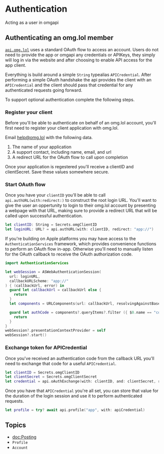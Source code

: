 # Authentication

Acting as a user in omgapi

## Authenticating an omg.lol member

[`api.omg.lol`](https://api.omg.lol/#token-get-oauth-exchange-an-authorization-code-for-an-access-token) uses a standard OAuth flow to access an account. Users do not need to provide the app or omgapi any credentials or APIKeys, they simply will log in via the website and after choosing to enable API access for the app client.

Everything is build around a simple `String` typealias ``APICredential``. After performing a simple OAuth handshake the api provides the client with an `APICredential` and the client should pass that credential for any authenticated requests going forward.

To support optional authentication complete the following steps.

### Register your client

Before you'll be able to authenticate on behalf of an omg.lol account, you'll first need to register your client application with omg.lol.

Email [help@omg.lol](mailto:help@omg.lol) with the following data.

1. The name of your application
2. A support contact, including name, email, and url
3. A redirect URL for the OAuth flow to call upon completion

Once your application is regestered you'll receive a clientID and clientSecret. Save these values somewhere secure.

### Start OAuth flow

Once you have your `clientID` you'll be able to call `api.authURL(with:redirect:)` to construct the root login URL. You'll want to give the user an oppertunity to login to their omg.lol account by presenting a webpage with that URL, making sure to provide a redirect URL that will be called upon successful authentication.

```swift
let clientID: String = Secrets.omgClientID
let loginURL: URL? = api.authURL(with: clientID, redirect: "app://")
```

If you're building on Apple platforms you may have access to the `AuthenticationServices` framework, which provides convenience functions to perform an OAuth flow in-app. Otherwise you'll need to manually listen for the OAuth callback to receive the OAuth authorization code.

```swift
import AuthenticationServices

let webSession = ASWebAuthenticationSession(
  url: loginURL,
  callbackURLScheme: "app://"
) { (callbackUrl, error) in
  guard let callbackUrl = callbackUrl else {
    return
  }
  let components = URLComponents(url: callbackUrl, resolvingAgainstBaseURL: true)

  guard let authCode = components?.queryItems?.filter ({ $0.name == "code" }).first?.value else {
    return
  }
}
webSession?.presentationContextProvider = self
webSession?.start()
```

### Exchange token for APICredential

Once you've received an authentication code from the callback URL you'll need to exchange that code for a useful ``APICredential``.

```swift
let clientID = Secrets.omgClientID
let clientSecret = Secrets.omgClientSecret
let credential = api.oAuthExchange(with: clientID, and: clientSecret, redirect: "app://", code: authCode)
```

Once you have that ``APICredential`` you're all set, you can store that value for the duration of the login session and use it to perform authenticated requests.

```swift
let profile = try? await api.profile("app", with: apiCredential)
```

## Topics

- <doc:Posting>
- ``Profile``
- ``Account``
